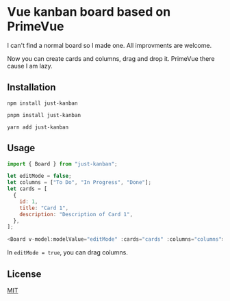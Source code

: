 # Vue kanban board based on PrimeVue
I can't find a normal board so I made one. All improvments are welcome.

Now you can create cards and columns, drag and drop it.
PrimeVue there cause I am lazy.

## Installation
`npm install just-kanban`

`pnpm install just-kanban`

`yarn add just-kanban`

## Usage
```JavaScript
import { Board } from "just-kanban";

let editMode = false;
let columns = ["To Do", "In Progress", "Done"];
let cards = [
  {
    id: 1,
    title: "Card 1",
    description: "Description of Card 1",
  },
];

<Board v-model:modelValue="editMode" :cards="cards" :columns="columns"></Board>
```
In `editMode = true`, you can drag columns.

## License
[MIT](https://choosealicense.com/licenses/mit/)
